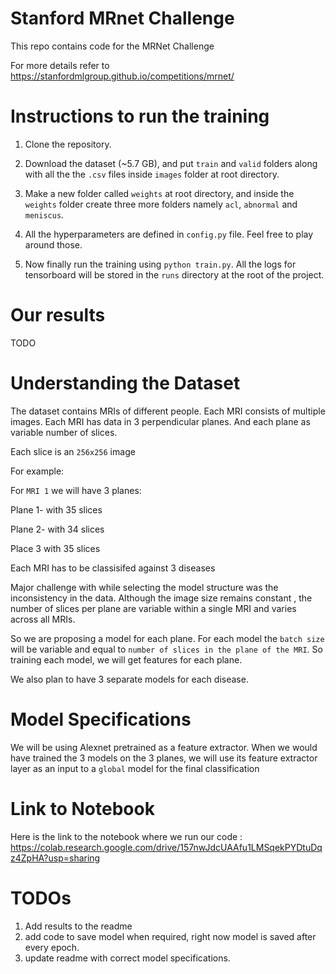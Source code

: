 
# Stanford MRnet Challenge
This repo contains code for the MRNet Challenge

For more details refer to https://stanfordmlgroup.github.io/competitions/mrnet/

# Instructions to run the training
1. Clone the repository.

2. Download the dataset (~5.7 GB), and put `train` and `valid` folders along with all the the `.csv` files inside `images` folder at root directory. 

3. Make a new folder called `weights` at root directory, and inside the `weights` folder create three more folders namely `acl`, `abnormal` and `meniscus`.

4. All the hyperparameters are defined in `config.py` file. Feel free to play around those.

5. Now finally run the training using `python train.py`. All the logs for tensorboard will be stored in the `runs` directory at the root of the project.

# Our results
TODO

# Understanding the Dataset

The dataset contains MRIs of different people. Each MRI consists of multiple images.
Each MRI has data in 3 perpendicular planes. And each plane as variable number of slices.

Each slice is an `256x256` image

For example:

For `MRI 1` we will have 3 planes:

Plane 1- with 35 slices

Plane 2- with 34 slices

Place 3 with 35 slices

Each MRI has to be classisifed against 3 diseases

Major challenge with while selecting the model structure was the inconsistency in the data. Although the image size remains constant , the number of slices per plane are variable within a single MRI and varies across all MRIs.

So we are proposing a model for each plane. For each model the `batch size` will be variable and equal to `number of slices in the plane of the MRI`. So training each model, we will get features for each plane.

We also plan to have 3 separate models for each disease. 

# Model Specifications
We will be using Alexnet pretrained as a feature extractor. When we would have trained the 3 models on the 3 planes, we will use its feature extractor layer as an input to a `global` model for the final classification


# Link to Notebook
Here is the link to the notebook where we run our code :
https://colab.research.google.com/drive/157nwJdcUAAfu1LMSqekPYDtuDqz4ZpHA?usp=sharing

# TODOs
1. Add results to the readme
2. add code to save model when required, right now model is saved after every epoch.
3. update readme with correct model specifications.
